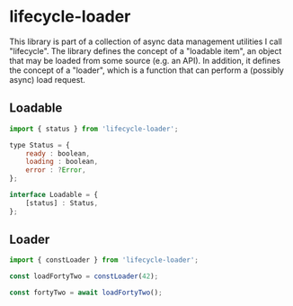 
# lifecycle-loader

This library is part of a collection of async data management utilities I call "lifecycle". The library defines the concept of a "loadable item", an object that may be loaded from some source (e.g. an API). In addition, it defines the concept of a "loader", which is a function that can perform a (possibly async) load request.


## Loadable

```js
import { status } from 'lifecycle-loader';

type Status = {
    ready : boolean,
    loading : boolean,
    error : ?Error,
};

interface Loadable = {
    [status] : Status,
};
```


## Loader

```js
import { constLoader } from 'lifecycle-loader';

const loadFortyTwo = constLoader(42);

const fortyTwo = await loadFortyTwo();

```
